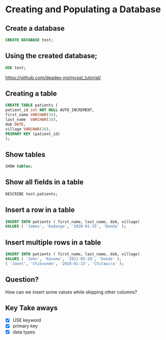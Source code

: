 # Creating and Populating a Database

## Create a database

```sql 
CREATE DATABASE test;
```

## Using the created database;
```sql
USE test;
```
https://github.com/deadex-ng/mysql_tutorial/
## Creating a table
```sql
CREATE TABLE patients (
patient_id int NOT NULL AUTO_INCREMENT,
first_name VARCHAR(30),
last_name  VARCHAR(30),
dob DATE,
village VARCHAR(30),
PRIMARY KEY (patient_id)
);
```

## Show tables
```sql
SHOW tables;
```

## Show all fields in a table
```sql 
DESCRIBE test.patients;
```

## Insert a row in a table
```sql
INSERT INTO patients ( first_name, last_name, dob, village)
VALUES ( 'James', 'Kadango', '2020-01-15', 'Donda' );
```

## Insert multiple rows in a table
```sql
INSERT INTO patients ( first_name, last_name, dob, village)
VALUES ( 'John', 'Kavuma', '2021-05-20', 'Donda' ),
( 'Janet', 'Chibvunde', '2020-01-15', 'Chitawira' );
```

## Question?
How can we insert some values while skipping other columns?

## Key Take aways
- [x] USE keyword
- [x] primary key
- [x] data types
